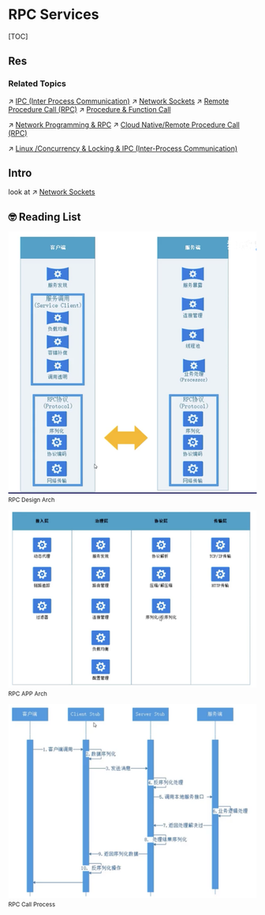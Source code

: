# RPC Services

[TOC]



## Res
### Related Topics
↗ [IPC (Inter Process Communication)](../../../../🔑%20CS%20Core/🧬%20Computer%20System/Operating%20System%20(Theory%20Part)/OS%20Processes%20Management%20(CPU%20+%20Main%20Memory%20Resource)/IPC%20(Inter%20Process%20Communication)/IPC%20(Inter%20Process%20Communication).md)
↗ [Network Sockets](../../../../🔑%20CS%20Core/🧬%20Computer%20System/Operating%20System%20(Theory%20Part)/OS%20IO%20System/IO%20Generality%20(via%20Abstraction)/🛜%20Network%20Sockets/Network%20Sockets.md)
↗ [Remote Procedure Call (RPC)](../../../../🔑%20CS%20Core/🧬%20Computer%20System/Operating%20System%20(Theory%20Part)/OS%20IO%20System/IO%20Generality%20(via%20Abstraction)/🛜%20Network%20Sockets/Remote%20Procedure%20Call%20(RPC).md)
↗ [Procedure & Function Call](../../../../🔑%20CS%20Core/🛣️%20Program%20Execution%20&%20Compilation%20System/🧙🏿‍♀️%20Execution%20(Runtime)/Procedure%20&%20Function%20Call/Procedure%20&%20Function%20Call.md)

↗ [Network Programming & RPC](../../../../🔑%20CS%20Core/🏎️%20Computer%20Networking%20and%20Communication/Network%20Programming%20&%20RPC/Network%20Programming%20&%20RPC.md)
↗ [Cloud Native/Remote Procedure Call (RPC)](../../../☁️%20Cloud%20Computing%20&%20Cloud%20Native/Cloud%20Operating%20System%20&%20Platform%20(System%20Level%20Engineering)/Orchestration%20&%20Management/Cloud%20RPC%20Services.md)

↗ [Linux /Concurrency & Locking & IPC (Inter-Process Communication)](../../../../🔑%20CS%20Core/🥷🏼%20Operating%20System%20(Engineering%20Part)/Linux%20(Derived%20From%20UNIX%20Family)/🔩%20Linux%20Kernel/⭕️%20Task%20Management%20&%20Scheduling%20(Process%20&%20Threads)/Concurrency%20&%20Locking%20&%20IPC%20(Inter-Process%20Communication)/Concurrency%20&%20Locking%20&%20IPC%20(Inter-Process%20Communication).md)



## Intro
look at ↗ [Network Sockets](../../../../🔑%20CS%20Core/🧬%20Computer%20System/Operating%20System%20(Theory%20Part)/OS%20IO%20System/IO%20Generality%20(via%20Abstraction)/🛜%20Network%20Sockets/Network%20Sockets.md)



## 🤓 Reading List
[从一个简单例子聊RPC]:https://www.jianshu.com/p/32ca4fd5a7e2
[(近)万字总结，RPC 项目相关问题及解答 ]:https://www.nowcoder.com/discuss/588903?from=zhnkw


![Screenshot 2022-11-12 at 12.27.15 AM](../../../../../Assets/Pics/Screenshot%202022-11-12%20at%2012.27.15%20AM.png)
<span style="position:center"><small>RPC Design Arch</small></span>

![Screenshot 2022-11-12 at 12.29.06 AM](../../../../../Assets/Pics/Screenshot%202022-11-12%20at%2012.29.06%20AM.png)
<span style="position:center"><small>RPC APP Arch</small></span>

![Screenshot 2022-11-12 at 12.29.40 AM](../../../../../Assets/Pics/Screenshot%202022-11-12%20at%2012.29.40%20AM.png)
<span style="position:center"><small>RPC Call Process</small></span>

